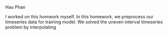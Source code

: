 Hau Phan

I worked on this homwork myself. In this homework, we preprocess our timeseries data for training model. We solved the uneven interval timeseries problem by interpolating
